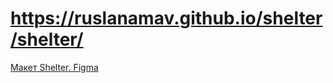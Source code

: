 # https://ruslanamav.github.io/shelter/shelter/

[Макет Shelter. Figma](https://www.figma.com/file/tKcmzkARtMUFQAR9VLdLkl/shelter-dom?type=design&node-id=94-43&mode=design&t=pD54TbQko90SSEQP-0)

